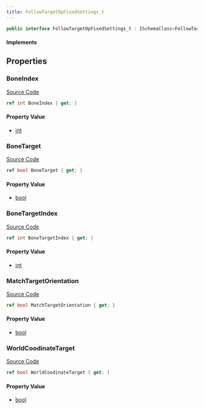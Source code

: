 ```yaml
---
title: FollowTargetOpFixedSettings_t
---
```


```csharp
public interface FollowTargetOpFixedSettings_t : ISchemaClass<FollowTargetOpFixedSettings_t>, ISchemaField, ISchemaClass, INativeHandle
```

#### Implements

## Properties

### BoneIndex

[Source Code](https://github.com/swiftly-solution/swiftlys2/blob/beta/managed/src/SwiftlyS2.Generated/Schemas/Interfaces/FollowTargetOpFixedSettings_t.cs#L16)

```csharp
ref int BoneIndex { get; }
```

#### Property Value

- [int](https://learn.microsoft.com/dotnet/api/system.int32)

### BoneTarget

[Source Code](https://github.com/swiftly-solution/swiftlys2/blob/beta/managed/src/SwiftlyS2.Generated/Schemas/Interfaces/FollowTargetOpFixedSettings_t.cs#L18)

```csharp
ref bool BoneTarget { get; }
```

#### Property Value

- [bool](https://learn.microsoft.com/dotnet/api/system.boolean)

### BoneTargetIndex

[Source Code](https://github.com/swiftly-solution/swiftlys2/blob/beta/managed/src/SwiftlyS2.Generated/Schemas/Interfaces/FollowTargetOpFixedSettings_t.cs#L20)

```csharp
ref int BoneTargetIndex { get; }
```

#### Property Value

- [int](https://learn.microsoft.com/dotnet/api/system.int32)

### MatchTargetOrientation

[Source Code](https://github.com/swiftly-solution/swiftlys2/blob/beta/managed/src/SwiftlyS2.Generated/Schemas/Interfaces/FollowTargetOpFixedSettings_t.cs#L24)

```csharp
ref bool MatchTargetOrientation { get; }
```

#### Property Value

- [bool](https://learn.microsoft.com/dotnet/api/system.boolean)

### WorldCoodinateTarget

[Source Code](https://github.com/swiftly-solution/swiftlys2/blob/beta/managed/src/SwiftlyS2.Generated/Schemas/Interfaces/FollowTargetOpFixedSettings_t.cs#L22)

```csharp
ref bool WorldCoodinateTarget { get; }
```

#### Property Value

- [bool](https://learn.microsoft.com/dotnet/api/system.boolean)

